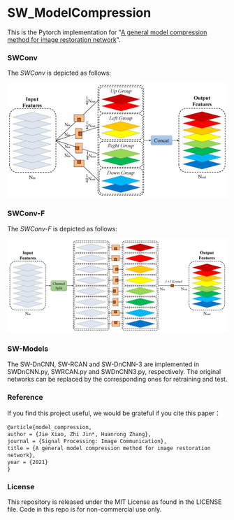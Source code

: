 # SW_ModelCompression

This is the Pytorch implementation for "[A general model compression method for image restoration network](https://doi.org/10.1016/j.image.2021.116134)".

### SWConv

The *SWConv* is depicted as follows:

![image](./figures/SWConv.png)

### SWConv-F

The *SWConv-F* is depicted as follows:

![image](./figures/SWConv-F.png)

### SW-Models

The SW-DnCNN, SW-RCAN and SW-DnCNN-3 are implemented in SWDnCNN.py, SWRCAN.py and SWDnCNN3.py, respectively. The original networks can be replaced by the corresponding ones for retraining and test.

### Reference
If you find this project useful, we would be grateful if you cite this paper：
```
@article{model_compression,
author = {Jie Xiao, Zhi Jin*, Huanrong Zhang},
journal = {Signal Processing: Image Communication},
title = {A general model compression method for image restoration network},
year = {2021}
}
```
### License
This repository is released under the MIT License as found in the LICENSE file. Code in this repo is for non-commercial use only.
